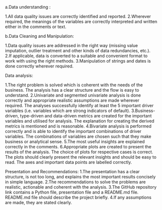 a.Data understanding :

1.All data quality issues are correctly identified and reported. 
2.Wherever required, the meanings of the variables are correctly interpreted and written either in the comments or text.


b.Data Cleaning and Manipulation:

1.Data quality issues are addressed in the right way (missing value imputation, outlier treatment and other kinds of data redundancies, etc.). 
2.If applicable, data is converted to a suitable and convenient format to work with using the right methods.
3.Manipulation of strings and dates is done correctly wherever required.

Data analysis:

1.The right problem is solved which is coherent with the needs of the business. The analysis has a clear structure and the flow is easy to understand.
2.Univariate and segmented univariate analysis is done correctly and appropriate realistic assumptions are made wherever required. The analyses successfully identify at least the 5 important driver variables (i.e. variables which are strong indicators of default).
3.Business-driven, type-driven and data-driven metrics are created for the important variables and utilised for analysis. The explanation for creating the derived metrics is mentioned and is reasonable.
4.Bivariate analysis is performed correctly and is able to identify the important combinations of driver variables. The combinations of variables are chosen such that they make business or analytical sense. 
5.The most useful insights are explained correctly in the comments.
6.Appropriate plots are created to present the results of the analysis. The choice of plots for respective cases is correct. The plots should clearly present the relevant insights and should be easy to read. The axes and important data points are labelled correctly.


Presentation and Recommendations:
1.The presentation has a clear structure, is not too long, and explains the most important results concisely in simple language.
2.The recommendations to solve the problems are realistic, actionable and coherent with the analysis. 
3.The GitHub repository link contains a Python file, presentation file and a README.md file. README.md file should describe the project briefly.
4.If any assumptions are made, they are stated clearly.



